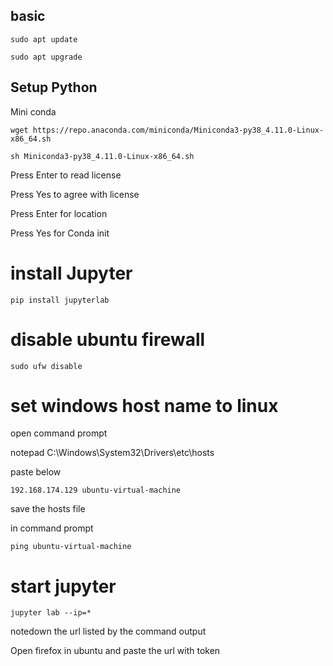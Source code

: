 ## basic

```
sudo apt update

sudo apt upgrade
```

## Setup Python

Mini conda

```
wget https://repo.anaconda.com/miniconda/Miniconda3-py38_4.11.0-Linux-x86_64.sh
```

```
sh Miniconda3-py38_4.11.0-Linux-x86_64.sh 
```

Press Enter to read license

Press Yes to agree with license 

Press Enter for location


Press Yes for Conda init


# install Jupyter

```
pip install jupyterlab
```

# disable ubuntu firewall

```
sudo ufw disable
```

# set windows host name to linux


open command prompt 

notepad C:\Windows\System32\Drivers\etc\hosts


paste below

```
192.168.174.129 ubuntu-virtual-machine
```

save the hosts file

in command prompt 

```
ping ubuntu-virtual-machine
```


# start jupyter

```
jupyter lab --ip=*
```

notedown the url listed by the command output

Open firefox in ubuntu and paste the url with token


